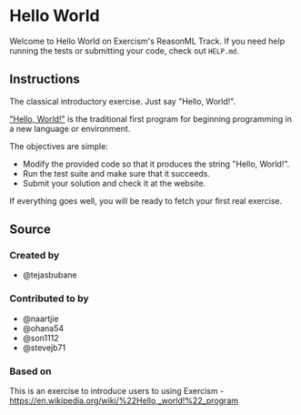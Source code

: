 # Hello World

Welcome to Hello World on Exercism's ReasonML Track.
If you need help running the tests or submitting your code, check out `HELP.md`.

## Instructions

The classical introductory exercise.
Just say "Hello, World!".

["Hello, World!"][hello-world] is the traditional first program for beginning programming in a new language or environment.

The objectives are simple:

- Modify the provided code so that it produces the string "Hello, World!".
- Run the test suite and make sure that it succeeds.
- Submit your solution and check it at the website.

If everything goes well, you will be ready to fetch your first real exercise.

[hello-world]: https://en.wikipedia.org/wiki/%22Hello,_world!%22_program

## Source

### Created by

- @tejasbubane

### Contributed to by

- @naartjie
- @ohana54
- @son1112
- @stevejb71

### Based on

This is an exercise to introduce users to using Exercism - https://en.wikipedia.org/wiki/%22Hello,_world!%22_program